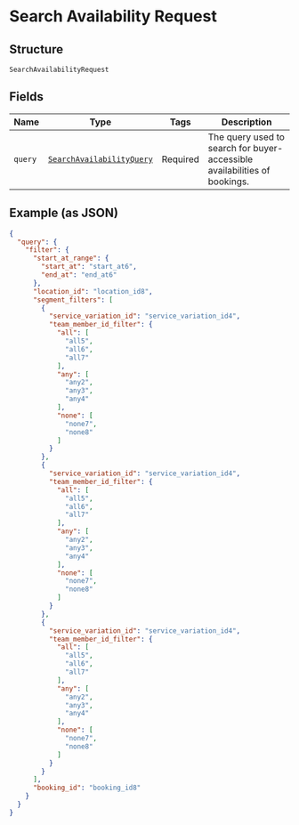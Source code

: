 
# Search Availability Request

## Structure

`SearchAvailabilityRequest`

## Fields

| Name | Type | Tags | Description |
|  --- | --- | --- | --- |
| `query` | [`SearchAvailabilityQuery`](../models/search-availability-query.md) | Required | The query used to search for buyer-accessible availabilities of bookings. |

## Example (as JSON)

```json
{
  "query": {
    "filter": {
      "start_at_range": {
        "start_at": "start_at6",
        "end_at": "end_at6"
      },
      "location_id": "location_id8",
      "segment_filters": [
        {
          "service_variation_id": "service_variation_id4",
          "team_member_id_filter": {
            "all": [
              "all5",
              "all6",
              "all7"
            ],
            "any": [
              "any2",
              "any3",
              "any4"
            ],
            "none": [
              "none7",
              "none8"
            ]
          }
        },
        {
          "service_variation_id": "service_variation_id4",
          "team_member_id_filter": {
            "all": [
              "all5",
              "all6",
              "all7"
            ],
            "any": [
              "any2",
              "any3",
              "any4"
            ],
            "none": [
              "none7",
              "none8"
            ]
          }
        },
        {
          "service_variation_id": "service_variation_id4",
          "team_member_id_filter": {
            "all": [
              "all5",
              "all6",
              "all7"
            ],
            "any": [
              "any2",
              "any3",
              "any4"
            ],
            "none": [
              "none7",
              "none8"
            ]
          }
        }
      ],
      "booking_id": "booking_id8"
    }
  }
}
```

